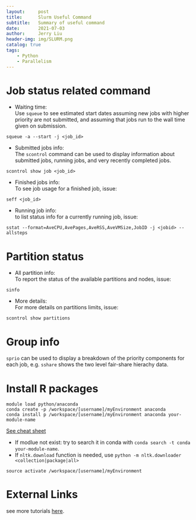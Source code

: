 ```yaml
---
layout:     post
title:      Slurm Useful Command
subtitle:   Summary of useful command
date:       2021-07-03
author:     Jerry Liu
header-img: img/SLURM.png
catalog: true
tags:
    - Python
    - Parallelism
---
```


# Job status related command

- Waiting time:  
Use `squeue` to see estimated start dates assuming new jobs with higher priority are not submitted, and assuming that jobs run to the wall time given on submission.

```console
squeue -a --start -j <job_id>
```


- Submitted jobs info:  
The `scontrol` command can be used to display information about submitted jobs, running jobs, and very recently completed jobs.

 ```console
scontrol show job <job_id>
 ```


- Finished jobs info:  
To see job usage for a finished job, issue:

```console
seff <job_id>
```


- Running job info:  
to list status info for a currently running job, issue:

```console
sstat --format=AveCPU,AvePages,AveRSS,AveVMSize,JobID -j <jobid> --allsteps
```


# Partition status

- All partition info:  
To report the status of the available partitions and nodes, issue:

```console
sinfo
```


- More details:  
For more details on partitions limits, issue:

```console
scontrol show partitions
```


# Group info
`sprio` can be used to display a breakdown of the priority components for each job, e.g. `sshare` shows the two level fair-share hierachy data.

# Install R packages

```console
module load python/anaconda  
conda create -p /workspace/[username]/myEnvironment anaconda  
conda install p /workspace/[username]/myEnvironment anaconda your-module-name
```

[See cheat sheet](http://know.continuum.io/rs/387-XNW-688/images/conda-cheatsheet.pdf)  

- If modlue not exist: try to search it in conda with `conda search -t conda your-module-name`.
- If `nltk.download` function is needed, use `python -m nltk.downloader <collection|package|all>`

```console
source activate /workspace/[username]/myEnvironment
```

# External Links
see more tutorials [here](https://researchit.las.iastate.edu/search/content/slurm).